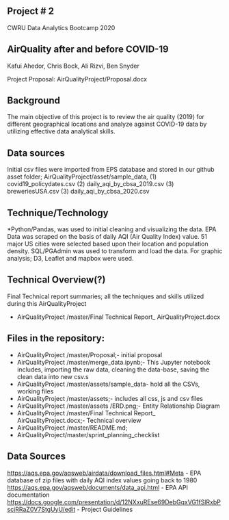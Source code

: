 ## Project # 2
CWRU Data Analytics Bootcamp 2020

## AirQuality after and before COVID-19

Kafui Ahedor, Chris Bock, Ali Rizvi, Ben Snyder

Project Proposal: AirQualityProject/Proposal.docx

## Background
The main objective of this project is to review the air quality (2019) for different geographical locations and analyze against COVID-19 data by utilizing effective data analytical skills.

## Data sources
Initial csv files were imported from EPS database and stored in our github asset folder; AirQualityProject/asset/sample_data, (1) covid19_policydates.csv (2) daily_aqi_by_cbsa_2019.csv (3) breweriesUSA.csv (3) daily_aqi_by_cbsa_2020.csv 

## Technique/Technology
*Python/Pandas, was used to initial cleaning and visualizing the data. EPA Data was scraped on the basis of daily AQI (Air Quality Index) value. 51 major US cities were selected based upon their location and population density. SQL/PGAdmin was used to transform and load the data. For graphic analysis; D3, Leaflet and mapbox were used.  

## Technical Overview(?)
Final Technical report summaries; all the techniques and skills utilized during this AirQualityProject
* AirQualityProject /master/Final Technical Report_ AirQualityProject.docx

## Files in the repository:
* AirQualityProject /master/Proposal;- initial proposal
* AirQualityProject /master/merge_data.ipynb;- This Jupyter notebook includes, importing the raw data, cleaning the data-base, saving the clean data into new csv.s
* AirQualityProject /master/assets/sample_data- hold all the CSVs, working files
* AirQualityProject /master/assets;- includes all css, js and csv files
* AirQualityProject /master/assets /ERD.png;- Entity Relationship Diagram
* AirQualityProject /master/Final Technical Report_ AirQualityProject.docx;- Technical overview
* AirQualityProject /master/README.md;
* AirQualityProject/master/sprint_planning_checklist


## Data Sources
https://aqs.epa.gov/aqsweb/airdata/download_files.html#Meta - EPA database of zip files with daily AQI index values going back to 1980
https://aqs.epa.gov/aqsweb/documents/data_api.html - EPA API documentation
https://docs.google.com/presentation/d/12NXxuREse69DebGqxVG1fSlRxbPscjRRaZ0V7StgUyU/edit - Project Guidelines
